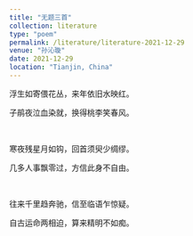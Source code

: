 ```yaml
---
title: "无题三首"
collection: literature
type: "poem"
permalink: /literature/literature-2021-12-29
venue: "孙沁璇"
date: 2021-12-29
location: "Tianjin, China"
---
```


浮生如寄偎花丛，来年依旧水映红。

子鹃夜泣血染就，换得桃李笑春风。

<br>

寒夜残星月如钩，回首须臾少绸缪。

几多人事飘零过，方信此身不自由。

<br>

往来千里趋奔驰，信至临语乍惊疑。

自古运命两相迫，算来精明不如痴。

